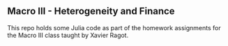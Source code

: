 ## Macro III - Heterogeneity and Finance 

This repo holds some Julia code as part of the homework assignments for the Macro III class taught by Xavier Ragot. 

